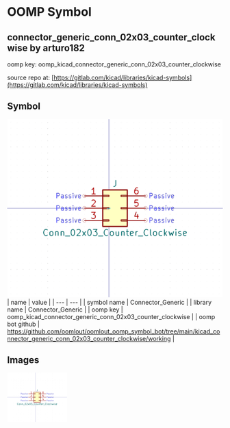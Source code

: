 # OOMP Symbol  
## connector_generic_conn_02x03_counter_clockwise  by arturo182  
  
oomp key: oomp_kicad_connector_generic_conn_02x03_counter_clockwise  
  
source repo at: [https://gitlab.com/kicad/libraries/kicad-symbols](https://gitlab.com/kicad/libraries/kicad-symbols)  
## Symbol  
  
[![working.png](working_600.png)](working.png)  
| name | value | 
| --- | --- | 
| symbol name | Connector_Generic | 
| library name | Connector_Generic | 
| oomp key | oomp_kicad_connector_generic_conn_02x03_counter_clockwise | 
| oomp bot github | https://github.com/oomlout/oomlout_oomp_symbol_bot/tree/main/kicad_connector_generic_conn_02x03_counter_clockwise/working | 
## Images  
  
[![working.png](working_140.png)](working.png)  
